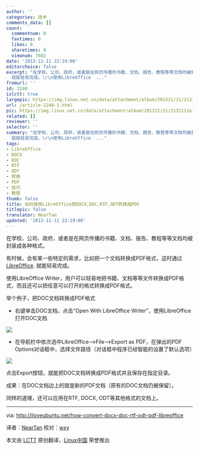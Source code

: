```yaml
---
author: ''
categories: 技术
comments_data: []
count:
  commentnum: 0
  favtimes: 0
  likes: 0
  sharetimes: 0
  viewnum: 7602
date: '2013-11-11 22:19:00'
editorchoice: false
excerpt: "在学校、公司、政府，或者是在网页传播的书籍、文档、报告、教程等等文档均被封装成各种格式。\r\n有时候，会有某一些特定的需求，比如把一个文档转换成PDF格式，这时通过LibreOffice.
  就能轻易完成。\r\n使用LibreOffice  ..."
fromurl: ''
id: 2240
islctt: true
largepic: https://img.linux.net.cn/data/attachment/album/201311/11/2131111o1k9ik3ibey7eae.png
url: /article-2240-1.html
pic: https://img.linux.net.cn/data/attachment/album/201311/11/2131111o1k9ik3ibey7eae.png.thumb.jpg
related: []
reviewer: ''
selector: ''
summary: "在学校、公司、政府，或者是在网页传播的书籍、文档、报告、教程等等文档均被封装成各种格式。\r\n有时候，会有某一些特定的需求，比如把一个文档转换成PDF格式，这时通过LibreOffice.
  就能轻易完成。\r\n使用LibreOffice  ..."
tags:
- LibreOffice
- DOCX
- DOC
- RTF
- ODT
- 转换
- PDF
- 技巧
- 教程
thumb: false
title: 如何使用LibreOffice把DOCX,DOC,RTF,ODT转换成PDF
titlepic: false
translator: NearTan
updated: '2013-11-11 22:19:00'
---
```


在学校、公司、政府，或者是在网页传播的书籍、文档、报告、教程等等文档均被封装成各种格式。


有时候，会有某一些特定的需求，比如把一个文档转换成PDF格式，这时通过[LibreOffice](http://www.libreoffice.org/). 就能轻易完成。


使用LibreOffice Writer，用户可以轻易地把书籍、文档等等文件转换成PDF格式，而且还可以把任意可以打开的格式转换成PDF格式。


举个例子，把DOC文档转换成PDF格式


* 右键单击DOC文档，点击“Open With LibreOffice Writer”，使用LibreOffice打开DOC文档


![](https://img.linux.net.cn/data/attachment/album/201311/11/2131111o1k9ik3ibey7eae.png)


* 在导航栏中依次选中LibreOffice-->File-->Export as PDF，在弹出的PDF Options对话框中，选择文件路径（对话框中程序已经智能的设置了默认选项）


![](https://img.linux.net.cn/data/attachment/album/201311/11/21311343xkjkxuyh5jcyjb.png)


点击Export按钮，就能把DOC文档转换成PDF格式并且保存在指定目录。


成果：在DOC文档边上的就是新的PDF文档（原有的DOC文档仍被保留）。


同样的道理，还可以应用在RTF, DOCX, ODT等其他格式的文档上。




---


via: <http://iloveubuntu.net/how-convert-docx-doc-rtf-odt-pdf-libreoffice>


译者：[NearTan](https://github.com/NearTan) 校对：[wxy](https://github.com/wxy)


本文由 [LCTT](https://github.com/LCTT/TranslateProject) 原创翻译，[Linux中国](http://linux.cn/) 荣誉推出